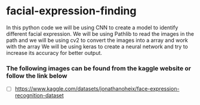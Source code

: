 # facial-expression-finding
In this python code we will be using CNN to create a model to identify different facial expression.
We will be using Pathlib to read the images in the path and we will be using cv2 to convert the images into a array and work with the array
We will be using keras to create a neural network and try to increase its accuracy for better output.
### The following images can be found from the kaggle website or follow the link below
- [ ] https://www.kaggle.com/datasets/jonathanoheix/face-expression-recognition-dataset  
